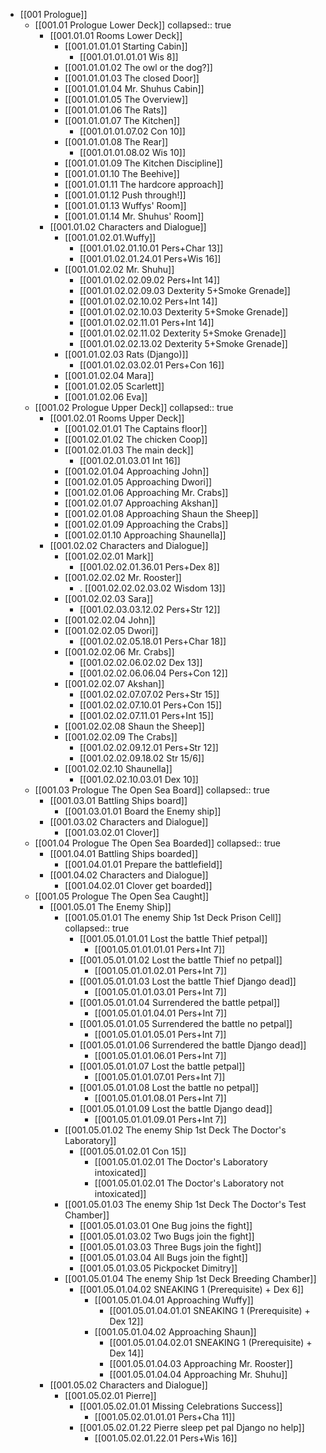 - [[001 Prologue]]
	- [[001.01 Prologue Lower Deck]]
	  collapsed:: true
		- [[001.01.01 Rooms Lower Deck]]
			- [[001.01.01.01 Starting Cabin]]
				- [[001.01.01.01.01 Wis 8]]
			- [[001.01.01.02 The owl or the dog?]]
			- [[001.01.01.03 The closed Door]]
			- [[001.01.01.04 Mr. Shuhus Cabin]]
			- [[001.01.01.05 The Overview]]
			- [[001.01.01.06 The Rats]]
			- [[001.01.01.07 The Kitchen]]
				- [[001.01.01.07.02 Con 10]]
			- [[001.01.01.08 The Rear]]
				- [[001.01.01.08.02 Wis 10]]
			- [[001.01.01.09 The Kitchen Discipline]]
			- [[001.01.01.10 The Beehive]]
			- [[001.01.01.11 The hardcore approach]]
			- [[001.01.01.12 Push through!]]
			- [[001.01.01.13 Wuffys' Room]]
			- [[001.01.01.14 Mr. Shuhus' Room]]
		- [[001.01.02 Characters and Dialogue]]
			- [[001.01.02.01.Wuffy]]
				- [[001.01.02.01.10.01 Pers+Char 13]]
				- [[001.01.02.01.24.01 Pers+Wis 16]]
			- [[001.01.02.02 Mr. Shuhu]]
				- [[001.01.02.02.09.02 Pers+Int 14]]
				- [[001.01.02.02.09.03 Dexterity 5+Smoke Grenade]]
				- [[001.01.02.02.10.02 Pers+Int 14]]
				- [[001.01.02.02.10.03 Dexterity 5+Smoke Grenade]]
				- [[001.01.02.02.11.01 Pers+Int 14]]
				- [[001.01.02.02.11.02 Dexterity 5+Smoke Grenade]]
				- [[001.01.02.02.13.02 Dexterity 5+Smoke Grenade]]
			- [[001.01.02.03 Rats (Django)]]
				- [[001.01.02.03.02.01 Pers+Con 16]]
			- [[001.01.02.04 Mara]]
			- [[001.01.02.05 Scarlett]]
			- [[001.01.02.06 Eva]]
	- [[001.02 Prologue Upper Deck]]
	  collapsed:: true
		- [[001.02.01 Rooms Upper Deck]]
			- [[001.02.01.01 The Captains floor]]
			- [[001.02.01.02 The chicken Coop]]
			- [[001.02.01.03 The main deck]]
				- [[001.02.01.03.01 Int 16]]
			- [[001.02.01.04 Approaching John]]
			- [[001.02.01.05 Approaching Dwori]]
			- [[001.02.01.06 Approaching Mr. Crabs]]
			- [[001.02.01.07 Approaching Akshan]]
			- [[001.02.01.08 Approaching Shaun the Sheep]]
			- [[001.02.01.09 Approaching the Crabs]]
			- [[001.02.01.10 Approaching Shaunella]]
		- [[001.02.02 Characters and Dialogue]]
			- [[001.02.02.01 Mark]]
				- [[001.02.02.01.36.01 Pers+Dex 8]]
			- [[001.02.02.02 Mr. Rooster]]
				- . [[001.02.02.02.03.02 Wisdom 13]]
			- [[001.02.02.03 Sara]]
				- [[001.02.03.03.12.02 Pers+Str 12]]
			- [[001.02.02.04 John]]
			- [[001.02.02.05 Dwori]]
				- [[001.02.02.05.18.01 Pers+Char 18]]
			- [[001.02.02.06 Mr. Crabs]]
				- [[001.02.02.06.02.02 Dex 13]]
				- [[001.02.02.06.06.04 Pers+Con 12]]
			- [[001.02.02.07 Akshan]]
				- [[001.02.02.07.07.02 Pers+Str 15]]
				- [[001.02.02.07.10.01 Pers+Con 15]]
				- [[001.02.02.07.11.01 Pers+Int 15]]
			- [[001.02.02.08 Shaun the Sheep]]
			- [[001.02.02.09 The Crabs]]
				- [[001.02.02.09.12.01 Pers+Str 12]]
				- [[001.02.02.09.18.02 Str 15/6]]
			- [[001.02.02.10 Shaunella]]
				- [[001.02.02.10.03.01 Dex 10]]
	- [[001.03 Prologue The Open Sea Board]]
	  collapsed:: true
		- [[001.03.01 Battling Ships board]]
			- [[001.03.01.01 Board the Enemy ship]]
		- [[001.03.02 Characters and Dialogue]]
			- [[001.03.02.01 Clover]]
	- [[001.04 Prologue The Open Sea Boarded]]
	  collapsed:: true
		- [[001.04.01 Battling Ships boarded]]
			- [[001.04.01.01 Prepare the battlefield]]
		- [[001.04.02 Characters and Dialogue]]
			- [[001.04.02.01 Clover get boarded]]
	- [[001.05 Prologue The Open Sea Caught]]
		- [[001.05.01 The Enemy Ship]]
			- [[001.05.01.01 The enemy Ship 1st Deck Prison Cell]]
			  collapsed:: true
				- [[001.05.01.01.01 Lost the battle Thief petpal]]
					- [[001.05.01.01.01.01 Pers+Int 7]]
				- [[001.05.01.01.02 Lost the battle Thief no petpal]]
					- [[001.05.01.01.02.01 Pers+Int 7]]
				- [[001.05.01.01.03 Lost the battle Thief Django dead]]
					- [[001.05.01.01.03.01 Pers+Int 7]]
				- [[001.05.01.01.04 Surrendered the battle petpal]]
					- [[001.05.01.01.04.01 Pers+Int 7]]
				- [[001.05.01.01.05 Surrendered the battle no petpal]]
					- [[001.05.01.01.05.01 Pers+Int 7]]
				- [[001.05.01.01.06 Surrendered the battle Django dead]]
					- [[001.05.01.01.06.01 Pers+Int 7]]
				- [[001.05.01.01.07 Lost the battle petpal]]
					- [[001.05.01.01.07.01 Pers+Int 7]]
				- [[001.05.01.01.08 Lost the battle no petpal]]
					- [[001.05.01.01.08.01 Pers+Int 7]]
				- [[001.05.01.01.09 Lost the battle Django dead]]
					- [[001.05.01.01.09.01 Pers+Int 7]]
			- [[001.05.01.02 The enemy Ship 1st Deck The Doctor's Laboratory]]
				- [[001.05.01.02.01 Con 15]]
					- [[001.05.01.02.01 The Doctor's Laboratory intoxicated]]
					- [[001.05.01.02.01 The Doctor's Laboratory not intoxicated]]
			- [[001.05.01.03 The enemy Ship 1st Deck The Doctor's Test Chamber]]
				- [[001.05.01.03.01 One Bug joins the fight]]
				- [[001.05.01.03.02 Two Bugs join the fight]]
				- [[001.05.01.03.03 Three Bugs join the fight]]
				- [[001.05.01.03.04 All Bugs join the fight]]
				- [[001.05.01.03.05 Pickpocket Dimitry]]
			- [[001.05.01.04 The enemy Ship 1st Deck Breeding Chamber]]
				- [[001.05.01.04.02 SNEAKING 1 (Prerequisite) + Dex 6]]
					- [[001.05.01.04.01 Approaching Wuffy]]
						- [[001.05.01.04.01.01 SNEAKING 1 (Prerequisite) + Dex 12]]
					- [[001.05.01.04.02 Approaching Shaun]]
						- [[001.05.01.04.02.01 SNEAKING 1 (Prerequisite) + Dex 14]]
						- [[001.05.01.04.03 Approaching Mr. Rooster]]
						- [[001.05.01.04.04 Approaching Mr. Shuhu]]
		- [[001.05.02 Characters and Dialogue]]
			- [[001.05.02.01 Pierre]]
				- [[001.05.02.01.01 Missing Celebrations Success]]
					- [[001.05.02.01.01.01 Pers+Cha 11]]
				- [[001.05.02.01.22 Pierre sleep pet pal Django no help]]
					- [[001.05.02.01.22.01 Pers+Wis 16]]